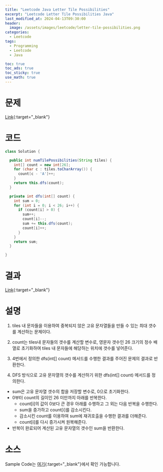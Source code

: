 ```yaml
---
title: "Leetcode Java Letter Tile Possibilities"
excerpt: "Leetcode Letter Tile Possibilities Java"
last_modified_at: 2024-04-13T09:30:00
header:
  image: /assets/images/leetcode/letter-tile-possibilities.png
categories:
  - Leetcode
tags:
  - Programming
  - Leetcode
  - Java

toc: true
toc_ads: true
toc_sticky: true
use_math: true
---
```

# 문제
[Link](https://leetcode.com/problems/letter-tile-possibilities/){:target="_blank"}

# 코드
```java
class Solution {

  public int numTilePossibilities(String tiles) {
    int[] count = new int[26];
    for (char c : tiles.toCharArray()) {
      count[c - 'A']++;
    }
    return this.dfs(count);
  }

  private int dfs(int[] count) {
    int sum = 0;
    for (int i = 0; i < 26; i++) {
      if (count[i] > 0) {
        sum++;
        count[i]--;
        sum += this.dfs(count);
        count[i]++;
      }
    }
    return sum;
  }

}
```

# 결과
[Link](https://leetcode.com/problems/letter-tile-possibilities/submissions/1230763585/){:target="_blank"}

# 설명
1. tiles 내 문자들을 이용하여 중복되지 않은 고유 문자열들을 만들 수 있는 최대 갯수를 계산하는 문제이다.

2. count는 tiles내 문자들의 갯수를 계산할 변수로, 영문자 갯수인 26 크기의 정수 배열로 초기화하여 tiles 내 문자들에 해당하는 위치에 갯수를 넣어준다.

3. 4번에서 정의한 dfs(int[] count) 메서드를 수행한 결과를 주어진 문제의 결과로 반환한다.

4. DFS 방식으로 고유 문자열의 갯수를 계산하기 위한 dfs(int[] count) 메서드를 정의한다.
- sum은 고유 문자열 갯수의 합을 저장할 변수로, 0으로 초기화한다.
- 0부터 count의 길이인 26 미만까지 아래를 반복한다.
  - count[i]의 값이 0보다 큰 경우 아래를 수행하고 그 외는 다음 반복을 수행한다.
  - sum을 증가하고 count[i]를 감소시킨다.
  - 감소시킨 count를 이용하여 sum에 재귀호출을 수행한 결과를 더해준다.
  - count[i]를 다시 증가시켜 원복해준다.
- 반복이 완료되어 계산된 고유 문자열의 갯수인 sum을 반환한다.

# 소스
Sample Code는 [여기](https://github.com/GracefulSoul/leetcode/blob/master/src/main/java/gracefulsoul/problems/LetterTilePossibilities.java){:target="_blank"}에서 확인 가능합니다.